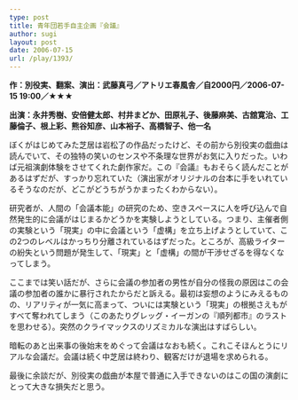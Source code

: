```yaml
---
type: post
title: 青年団若手自主企画『会議』
author: sugi
layout: post
date: 2006-07-15
url: /play/1393/
---
```

**作：別役実、翻案、演出：武藤真弓／アトリエ春風舎／自2000円／2006-07-15 19:00／★★★**

**出演：永井秀樹、安倍健太郎、村井まどか、田原礼子、後藤麻美、古舘寛治、工藤倫子、根上彩、熊谷知彦、山本裕子、高橋智子、他一名**

ぼくがはじめてみた芝居は岩松了の作品だったけど、その前から別役実の戯曲は読んでいて、その独特の笑いのセンスや不条理な世界がお気に入りだった。いわば元祖演劇体験をさせてくれた劇作家だ。この『会議』もおそらく読んだことがあるはずだが、すっかり忘れていた（演出家がオリジナルの台本に手をいれているそうなのだが、どこがどうちがうかまったくわからない）。

研究者が、人間の「会議本能」の研究のため、空きスペースに人を呼び込んで自然発生的に会議がはじまるかどうかを実験しようとしている。つまり、主催者側の実験という「現実」の中に会議という「虚構」を立ち上げようとしていて、この2つのレベルはかっちり分離されているはずだった。ところが、高級ライターの紛失という問題が発生して、「現実」と「虚構」の間が干渉せざるを得なくなってしまう。

ここまでは笑い話だが、さらに会議の参加者の男性が自分の怪我の原因はこの会議の参加者の誰かに暴行されたからだと訴える。最初は妄想のようにみえるものの、リアリティが一気に高まって、ついには実験という「現実」の根拠さえもがすべて奪われてしまう（このあたりグレッグ・イーガンの『順列都市』のラストを思わせる）。突然のクライマックスのリズミカルな演出はすばらしい。

暗転のあと出来事の後始末をめぐって会議はなおも続く。これこそほんとうにリアルな会議だ。会議は続く中芝居は終わり、観客だけが退場を求められる。

最後に余談だが、別役実の戯曲が本屋で普通に入手できないのはこの国の演劇にとって大きな損失だと思う。
